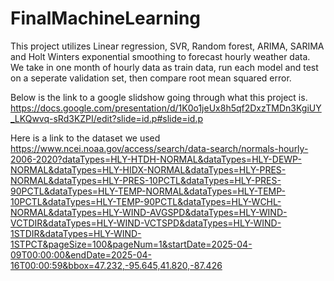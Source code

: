 # FinalMachineLearning

This project utilizes Linear regression, SVR, Random forest, ARIMA, SARIMA and Holt Winters exponential smoothing to forecast hourly weather data.
We take in one month of hourly data as train data, run each model and test on a seperate validation set, then compare root mean squared error.

Below is the link to a google slidshow going through what this project is. 
https://docs.google.com/presentation/d/1K0o1jeUx8h5qf2DxzTMDn3KgiUY_LKQwvq-sRd3KZPI/edit?slide=id.p#slide=id.p 

Here is a link to the dataset we used
https://www.ncei.noaa.gov/access/search/data-search/normals-hourly-2006-2020?dataTypes=HLY-HTDH-NORMAL&dataTypes=HLY-DEWP-NORMAL&dataTypes=HLY-HIDX-NORMAL&dataTypes=HLY-PRES-NORMAL&dataTypes=HLY-PRES-10PCTL&dataTypes=HLY-PRES-90PCTL&dataTypes=HLY-TEMP-NORMAL&dataTypes=HLY-TEMP-10PCTL&dataTypes=HLY-TEMP-90PCTL&dataTypes=HLY-WCHL-NORMAL&dataTypes=HLY-WIND-AVGSPD&dataTypes=HLY-WIND-VCTDIR&dataTypes=HLY-WIND-VCTSPD&dataTypes=HLY-WIND-1STDIR&dataTypes=HLY-WIND-1STPCT&pageSize=100&pageNum=1&startDate=2025-04-09T00:00:00&endDate=2025-04-16T00:00:59&bbox=47.232,-95.645,41.820,-87.426 
